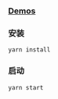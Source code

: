 ### [Demos](https://chenzhiwei199.github.io/static-pages/?path=/story/demos-%E5%B5%8C%E5%A5%97%E5%B8%83%E5%B1%80--%E8%87%AA%E5%AE%9A%E4%B9%89%E6%8B%96%E6%8B%BD%E5%B1%95%E7%A4%BA)


### 安装
  `yarn install`
  
### 启动
  `yarn start`